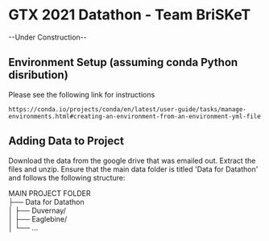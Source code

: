 # GTX 2021 Datathon - Team BriSKeT
  --Under Construction--


## Environment Setup (assuming conda Python disribution)
Please see the following link for instructions

	https://conda.io/projects/conda/en/latest/user-guide/tasks/manage-environments.html#creating-an-environment-from-an-environment-yml-file
	
	
## Adding Data to Project
Download the data from the google drive that was emailed out. Extract the files and unzip. Ensure that the main data folder is titled 'Data for Datathon' and follows the following structure:

MAIN PROJECT FOLDER \
├── Data for Datathon \
│   ├── Duvernay/ \
│   ├── Eaglebine/ \
│   └── ...
